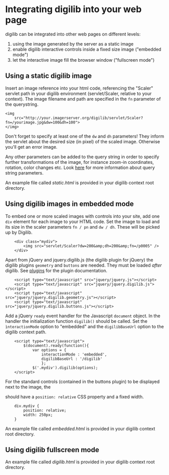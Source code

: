 # Integrating digilib into your web page #

digilib can be integrated into other web pages on different levels:

1. using the image generated by the server as a static image
2. enable digilib interactive controls inside a fixed size image ("embedded mode")
3. let the interactive image fill the browser window ("fullscreen mode")

## Using a static digilib image ##

Insert an image reference into your html code, referencing the "Scaler" servlet path in your digilib environment (servlet/Scaler, relative to your context). The image filename and path are specified in the `fn` parameter of the querystring. 

    <img
        src="http://your.imagerserver.org/digilib/servlet/Scaler?fn=/yourimage.jpg&dw=100&dh=100">
    </img>

Don't forget to specify at least one of the `dw` and `dh` parameters! They inform the servlet about the desired size (in pixel) of the scaled image. Otherwise you'll get an error image.

Any other parameters can be added to the query string in order to specify further transformations of the image, for instance zoom-in coordinates, rotation, color changes etc. Look [here](scaler-api.html) for more information about query string parameters.

An example file called _static.html_ is provided in your digilib context root directory.

## Using digilib images in embedded mode ##

To embed one or more scaled images with controls into your site, add one `div` element for each image to your HTML code. Set the image to load and its size in the scaler parameters `fn / pn` and `dw / dh`. These will be picked up by Digilib.

        <div class="mydiv">
            <img src="servlet/Scaler?dw=200&amp;dh=200&amp;fn=/p0005" />
        </div>

Apart from jQuery and jquery.digilib.js (the digilib plugin for jQuery) the digilib plugins `geometry` and `buttons` are needed. They must be loaded _after_ digilib. See [plugins](plugins.html) for the plugin documentation.

        <script type="text/javascript" src="jquery/jquery.js"></script>
        <script type="text/javascript" src="jquery/jquery.digilib.js"></script>
        <script type="text/javascript" src="jquery/jquery.digilib.geometry.js"></script>
        <script type="text/javascript" src="jquery/jquery.digilib.buttons.js"></script>

Add a jQuery `ready` event handler for the Javascript `document` object. In the handler the initialization function `digilib()` should be called. Set the `ìnteractionMode` option to "embedded" and the `digilibBaseUrl` option to the digilib context path.

        <script type="text/javascript">
            $(document).ready(function(){
                var options = {
                    interactionMode : 'embedded',
                    digilibBaseUrl : '/digilib'
                    };
                $('.mydiv').digilib(options);
        </script>

For the standard controls (contained in the buttons plugin) to be displayed next to the image, the <div> should have a `position: relative` CSS property and a fixed width.

        div.mydiv {
            position: relative;
            width: 250px;
        }

An example file called _embedded.html_ is provided in your digilib context root directory.

## Using digilib fullscreen mode ##

An example file called _digilib.html_ is provided in your digilib context root directory.
